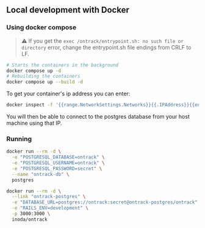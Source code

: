 ## Local development with Docker

### Using docker compose

> :warning: If you get the ```exec /ontrack/entrypoint.sh: no such file or directory``` error, change the entrypoint.sh file endings from CRLF to LF.

```bash
# Starts the containers in the background
docker compose up -d
# Rebuilding the containers
docker compose up --build -d
```

To get your container's ip address you can enter:
```bash
docker inspect -f '{{range.NetworkSettings.Networks}}{{.IPAddress}}{{end}}' overtrackDB
```
You will then be able to connect to the postgres database from your host machine using that IP.


### Running

```bash
docker run --rm -d \
  -e "POSTGRESQL_DATABASE=ontrack" \
  -e "POSTGRESQL_USERNAME=ontrack" \
  -e "POSTGRESQL_PASSWORD=secret" \
  --name "ontrack-db" \
  postgres

docker run --rm -d \
  --link "ontrack-postgres" \
  -e "DATABASE_URL=postgres://ontrack:secret@ontrack-postgres/ontrack" \
  -e "RAILS_ENV=development" \
  -p 3000:3000 \
  inoda/ontrack
```